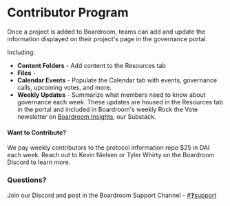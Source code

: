 # Contributor Program

Once a project is added to Boardroom, teams can add and update the information displayed on their project's page in the governance portal. 

Including:

* **Content Folders** - Add content to the Resources tab 
* **Files** - 
* **Calendar Events** - Populate the Calendar tab with events, governance calls, upcoming votes, and more. 
* **Weekly Updates** - Summarize what members need to know about governance each week. These updates are housed in the Resources tab in the portal and included in Boardroom's weekly Rock the Vote newsletter on [Boardroom Insights](https://governance.substack.com/), our Substack. 

#### Want to Contribute? 

We pay weekly contributors to the protocol information repo $25 in DAI each week. Reach out to Kevin Nielsen or Tyler Whirty on the Boardroom Discord to learn more. 

### Questions? 

Join our Discord and post in the Boardroom Support Channel - [\#❓support](https://discord.gg/CEZ8WfuK8s) 

